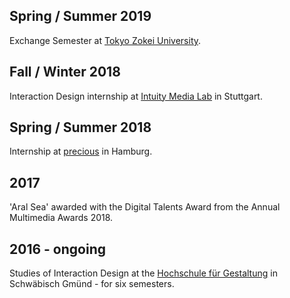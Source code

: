 ## Spring / Summer 2019

Exchange Semester at [Tokyo Zokei University][TZU].

## Fall / Winter 2018

Interaction Design internship at [Intuity Media Lab][intuity] in Stuttgart.

## Spring / Summer 2018

Internship at [precious][precious] in Hamburg.

## 2017

'Aral Sea' awarded with the Digital Talents Award from the Annual Multimedia Awards 2018.

## 2016 - ongoing

Studies of Interaction Design at the [Hochschule für Gestaltung][HfG] in Schwäbisch Gmünd - for six semesters.

[TZU]: https://www.zokei.ac.jp
[intuity]: https://www.intuity.de
[precious]: http://precious-forever.com
[HfG]: https://www.hfg-gmuend.de